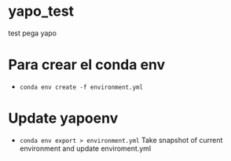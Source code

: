 # yapo_test
test pega yapo

# Para crear el conda env
 - `conda env create -f environment.yml`

# Update yapoenv
 - `conda env export > environment.yml` Take snapshot of current environment and update enviroment.yml